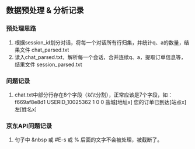 ## 数据预处理 & 分析记录

### 预处理思路

1. 根据session_id划分对话，将每一个对话所有行归集，并统计q、a的数量，结果文件 chat_parsed.txt
2. 读入chat_parsed.txt，解析每一个会话，合并连续q、a，提取订单信息等，结果文件 session_parsed.txt

### 问题记录

1. chat.txt中部分行存在8个字段（以\t分割），正常应该是7个字段，如：
f669af8e8d1	USERID_10025362	1	0	0		盐城[地址x] 您的订单已到达[站点x]	左[姓名x]


### 京东API问题记录

1. 句子中 &nbsp 或 #E-s 或 % 后面的文字不会被处理，被截断了。



